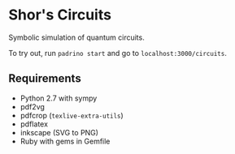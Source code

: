 Shor's Circuits
===============
Symbolic simulation of quantum circuits.

To try out, run `padrino start` and go to `localhost:3000/circuits`.

Requirements
------------
* Python 2.7 with sympy
* pdf2vg
* pdfcrop (`texlive-extra-utils`)
* pdflatex
* inkscape (SVG to PNG)
* Ruby with gems in Gemfile
